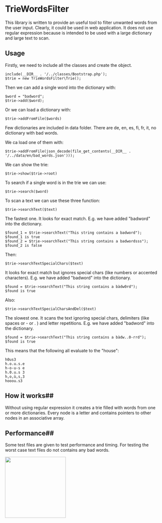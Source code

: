 # TrieWordsFilter
This library is written to provide an useful tool to filter unwanted words from the user input. Clearly, it could be used in web application. It does not use regular expression because is intended to be used with a large dictionary and large text to scan.

## Usage ##
Firstly, we need to include all the classes and create the object.

    include(__DIR__ . '/../classes/Bootstrap.php');
    $trie = new TrieWordsFilter\Trie();
    
Then we can add a single word into the dictionary with:

    $word = "badword";
    $trie->add($word);
Or we can load a dictionary with:

    $trie->addFromFile($words)

Few dictionaries are included in data folder. There are de, en, es, fi, fr, it, no dictionary with bad words.

We ca load one of them with:

    $trie->addFromFile(json_decode(file_get_contents(__DIR__ . '/../data/en/bad_words.json')));

We can show the trie:

    $trie->show($trie->root)

To search if a single word is in the trie we can use:

    $trie->search($word)

To scan a text we can use these three function:

    $trie->searchText($text)
The fastest one. It looks for exact match.
E.g. we have added "badword" into the dictionary.
	
    $found_1 = $trie->searchText("This string contains a badword");
    $found_1 is true
    $found_2 = $trie->searchText("This string contains a badwordsss");
    $found_2 is false
 
 Then:

    $trie->searchTextSpecialChars($text)

   It looks for exact match but ignores special chars (like numbers or accented characters).
   E.g. we have added "badword" into the dictionary.
	
    $found = $trie->searchText("This string contains a bàdw0rd");
    $found is true
 Also:

    $trie->searchTextSpecialCharsAndDel($text)

The slowest one. It scans the text ignoring special chars, delimiters (like spaces or - or . ) and letter repetitions.
E.g. we have added "badword" into the dictionary.
	
    $found = $trie->searchText("This string contains a bàdw..0-rrd");
    $found is true

 This means that the following all evaluate to the "house":

    h0us3
    h.o.u.s.e
    h-o-u-s e
    h.0.u.s 3
    h,o,ù,s,3
    hooou.s3

## How it works##
Without using regular expression it creates a trie filled with words from one or more dictionaries. Every node is a letter and contains pointers to other nodes in an associative array.

## Performance##
Some test files are given to test performance and timing. For testing the worst case text files do not contains any bad words.

<img src="http://i66.tinypic.com/2pt9yef.jpg" width="200" height="200" />
